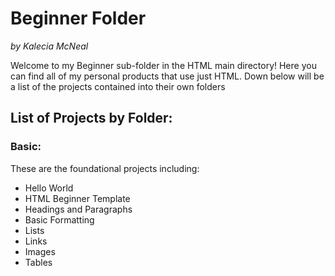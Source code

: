 # Beginner Folder 
<em>by Kalecia McNeal</em>

Welcome to my Beginner sub-folder in the HTML main directory! Here you can find all of my personal products that use just HTML. Down below will be a list of the projects contained into their own folders

## List of Projects by Folder: 

### Basic: 
These are the foundational projects including: 
- Hello World 
- HTML Beginner Template 
- Headings and Paragraphs
- Basic Formatting 
- Lists 
- Links 
- Images 
- Tables 

